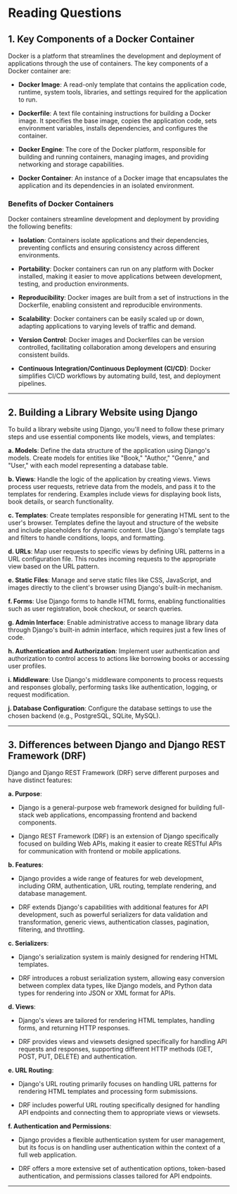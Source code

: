 # Reading Questions

## 1. Key Components of a Docker Container

Docker is a platform that streamlines the development and deployment of applications through the use of containers. The key components of a Docker container are:

- **Docker Image**: A read-only template that contains the application code, runtime, system tools, libraries, and settings required for the application to run.

- **Dockerfile**: A text file containing instructions for building a Docker image. It specifies the base image, copies the application code, sets environment variables, installs dependencies, and configures the container.

- **Docker Engine**: The core of the Docker platform, responsible for building and running containers, managing images, and providing networking and storage capabilities.

- **Docker Container**: An instance of a Docker image that encapsulates the application and its dependencies in an isolated environment.

### Benefits of Docker Containers

Docker containers streamline development and deployment by providing the following benefits:

- **Isolation**: Containers isolate applications and their dependencies, preventing conflicts and ensuring consistency across different environments.

- **Portability**: Docker containers can run on any platform with Docker installed, making it easier to move applications between development, testing, and production environments.

- **Reproducibility**: Docker images are built from a set of instructions in the Dockerfile, enabling consistent and reproducible environments.

- **Scalability**: Docker containers can be easily scaled up or down, adapting applications to varying levels of traffic and demand.

- **Version Control**: Docker images and Dockerfiles can be version controlled, facilitating collaboration among developers and ensuring consistent builds.

- **Continuous Integration/Continuous Deployment (CI/CD)**: Docker simplifies CI/CD workflows by automating build, test, and deployment pipelines.

---

## 2. Building a Library Website using Django

To build a library website using Django, you'll need to follow these primary steps and use essential components like models, views, and templates:

**a. Models**: Define the data structure of the application using Django's models. Create models for entities like "Book," "Author," "Genre," and "User," with each model representing a database table.

**b. Views**: Handle the logic of the application by creating views. Views process user requests, retrieve data from the models, and pass it to the templates for rendering. Examples include views for displaying book lists, book details, or search functionality.

**c. Templates**: Create templates responsible for generating HTML sent to the user's browser. Templates define the layout and structure of the website and include placeholders for dynamic content. Use Django's template tags and filters to handle conditions, loops, and formatting.

**d. URLs**: Map user requests to specific views by defining URL patterns in a URL configuration file. This routes incoming requests to the appropriate view based on the URL pattern.

**e. Static Files**: Manage and serve static files like CSS, JavaScript, and images directly to the client's browser using Django's built-in mechanism.

**f. Forms**: Use Django forms to handle HTML forms, enabling functionalities such as user registration, book checkout, or search queries.

**g. Admin Interface**: Enable administrative access to manage library data through Django's built-in admin interface, which requires just a few lines of code.

**h. Authentication and Authorization**: Implement user authentication and authorization to control access to actions like borrowing books or accessing user profiles.

**i. Middleware**: Use Django's middleware components to process requests and responses globally, performing tasks like authentication, logging, or request modification.

**j. Database Configuration**: Configure the database settings to use the chosen backend (e.g., PostgreSQL, SQLite, MySQL).

---

## 3. Differences between Django and Django REST Framework (DRF)

Django and Django REST Framework (DRF) serve different purposes and have distinct features:

**a. Purpose**:

- Django is a general-purpose web framework designed for building full-stack web applications, encompassing frontend and backend components.

- Django REST Framework (DRF) is an extension of Django specifically focused on building Web APIs, making it easier to create RESTful APIs for communication with frontend or mobile applications.

**b. Features**:

- Django provides a wide range of features for web development, including ORM, authentication, URL routing, template rendering, and database management.

- DRF extends Django's capabilities with additional features for API development, such as powerful serializers for data validation and transformation, generic views, authentication classes, pagination, filtering, and throttling.

**c. Serializers**:

- Django's serialization system is mainly designed for rendering HTML templates.

- DRF introduces a robust serialization system, allowing easy conversion between complex data types, like Django models, and Python data types for rendering into JSON or XML format for APIs.

**d. Views**:

- Django's views are tailored for rendering HTML templates, handling forms, and returning HTTP responses.

- DRF provides views and viewsets designed specifically for handling API requests and responses, supporting different HTTP methods (GET, POST, PUT, DELETE) and authentication.

**e. URL Routing**:

- Django's URL routing primarily focuses on handling URL patterns for rendering HTML templates and processing form submissions.

- DRF includes powerful URL routing specifically designed for handling API endpoints and connecting them to appropriate views or viewsets.

**f. Authentication and Permissions**:

- Django provides a flexible authentication system for user management, but its focus is on handling user authentication within the context of a full web application.

- DRF offers a more extensive set of authentication options, token-based authentication, and permissions classes tailored for API endpoints.

---
